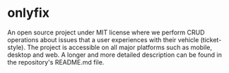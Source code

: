 # onlyfix
An open source project under MIT license where we perform CRUD operations about issues that a user experiences with their vehicle (ticket-style). The project is accessible on all major platforms such as mobile, desktop and web. A longer and more detailed description can be found in the repository's README.md file.
